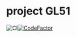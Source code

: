# project GL51

![CI](https://github.com/ZhanKanyun/TD3_GL51/workflows/CI/badge.svg)[![CodeFactor](https://www.codefactor.io/repository/github/zhankanyun/td3_gl51/badge)](https://www.codefactor.io/repository/github/zhankanyun/td3_gl51)